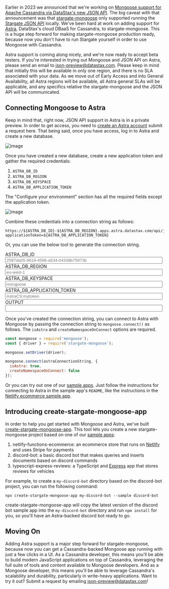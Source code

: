 Earlier in 2023 we announced that we're working on [Mongoose support for Apache Cassandra via DataStax's new JSON API](/were-working-on-cassandra-support-for-mongoose.html).
The big caveat with that announcement was that [stargate-mongoose](https://npmjs.com/package/stargate-mongoose) only supported running the [Stargate JSON API](https://github.com/stargate/jsonapi) locally.
We've been hard at work on adding support for [Astra](https://astra.datastax.com/), DataStax's cloud DBaaS for Cassandra, to stargate-mongoose.
This is a huge step forward for making stargate-mongoose production ready, because now you don't have to run Stargate yourself in order to use Mongoose with Cassandra.

Astra support is coming along nicely, and we're now ready to accept beta testers.
If you're interested in trying out Mongoose and JSON API on Astra, please send an email to <a href="mailto:json-preview@datastax.com">json-preview@datastax.com</a>. Please keep in mind that initially this will be available in only one region, and there is no SLA associated with your data. As we move out of Early Access and into General Availability, all Astra regions will be available, all Astra general SLAs will be applicable, and any specifics relative the stargate-mongoose and the JSON API will be communicated.

Connecting Mongoose to Astra
------------------------

Keep in mind that, right now, JSON API support in Astra is in a private preview.
In order to get access, you need to [create an Astra account](https://deploy-preview-1--amazing-cassata-75f094.netlify.app/) submit a request here.
That being said, once you have access, log in to Astra and create a new database.

![image](https://user-images.githubusercontent.com/1620265/236689443-3a13c6fb-fe19-4f74-abc3-e9db6e6bd04f.png)

Once you have created a new database, create a new application token and gather the required credentials:

1. `ASTRA_DB_ID`
2. `ASTRA_DB_REGION`
3. `ASTRA_DB_KEYSPACE`
4. `ASTRA_DB_APPLICATION_TOKEN`

The "Configure your environment" section has all the required fields except the application token.

![image](https://user-images.githubusercontent.com/1620265/236690836-e98f5053-90fc-4f7c-8c25-8354b61620f7.png)

Combine these credentials into a connection string as follows:

```
https://${ASTRA_DB_ID}-${ASTRA_DB_REGION}.apps.astra.datastax.com/api/json/v1/${ASTRA_DB_KEYSPACE}?applicationToken=${ASTRA_DB_APPLICATION_TOKEN}
```

Or, you can use the below tool to generate the connection string.

<style>
  .connection-string-tool label {
    width: 280px;
    margin-right: 1em;
  }
  .connection-string-tool input[type="text"] {
    width: 500px;
  }
</style>
<div class="connection-string-tool">
  <div>
    <label>ASTRA_DB_ID</label>
    <input id="astra_db_id" type="text" placeholder="2597da05-9018-4566-a534-04338b75973b">
  </div>
  <div>
    <label>ASTRA_DB_REGION</label>
    <input id="astra_db_region" type="text" placeholder="eu-west-1">
  </div>
  <div>
    <label>ASTRA_DB_KEYSPACE</label>
    <input id="astra_db_keyspace" type="text" placeholder="mongoose">
  </div>
  <div>
    <label>ASTRA_DB_APPLICATION_TOKEN</label>
    <input id="astra_db_application_token" type="text" placeholder="AstraCS:mytoken">
  </div>
  <div>
    <label>OUTPUT</label>
    <input id="output" type="text" readonly="true">
  </div>
</div>
<script>
  let astraDbId = '2597da05-9018-4566-a534-04338b75973b';
  let astraDbRegion = 'eu-west-1';
  let astraDbKeyspace = 'mongoose';
  let astraDbApplicationToken = 'AstraCS:mytoken';
  let output = `https://${astraDbId}-${astraDbRegion}.apps.astra.datastax.com/api/json/v1/${astraDbKeyspace}?applicationToken=${astraDbApplicationToken}`;
  document.querySelector('#astra_db_id').addEventListener('keyup', function(ev) {
    astraDbId = ev.target.value || '2597da05-9018-4566-a534-04338b75973b';
    output = `https://${astraDbId}-${astraDbRegion}.apps.astra.datastax.com/api/json/v1/${astraDbKeyspace}?applicationToken=${astraDbApplicationToken}`;
    document.querySelector('#output').value = output;
  });
  document.querySelector('#astra_db_region').addEventListener('keyup', function(ev) {
    astraDbRegion = ev.target.value || 'eu-west-1';
    output = `https://${astraDbId}-${astraDbRegion}.apps.astra.datastax.com/api/json/v1/${astraDbKeyspace}?applicationToken=${astraDbApplicationToken}`;
    document.querySelector('#output').value = output;
  });
  document.querySelector('#astra_db_keyspace').addEventListener('keyup', function(ev) {
    astraDbKeyspace = ev.target.value || 'mongoose';
    output = `https://${astraDbId}-${astraDbRegion}.apps.astra.datastax.com/api/json/v1/${astraDbKeyspace}?applicationToken=${astraDbApplicationToken}`;
    document.querySelector('#output').value = output;
  });
  document.querySelector('#astra_db_application_token').addEventListener('keyup', function(ev) {
    astraDbApplicationToken = ev.target.value || 'AstraCS:mytoken';
    output = `https://${astraDbId}-${astraDbRegion}.apps.astra.datastax.com/api/json/v1/${astraDbKeyspace}?applicationToken=${astraDbApplicationToken}`;
    document.querySelector('#output').value = output;
  });
  document.querySelector('#output').addEventListener('click', ev => {
    ev.target.select();
    ev.target.setSelectionRange(0, 99999);
    document.execCommand('copy');
  });
  document.querySelector('#output').value = output;
</script>

Once you've created the connection string, you can connect to Astra with Mongoose by passing the connection string to `mongoose.connect()` as follows.
The `isAstra` and `createNamespaceOnConnect` options are required.

```javascript
const mongoose = require('mongoose');
const { driver } = require('stargate-mongoose');

mongoose.setDriver(driver);

mongoose.connect(astraConnectionString, {
  isAstra: true,
  createNamespaceOnConnect: false
});
```

Or you can try out one of our [sample apps](https://github.com/stargate/stargate-mongoose-sample-apps).
Just follow the instructions for connecting to Astra in the sample app's `README`, like the instructions in the [Netlify ecommerce sample app](https://github.com/stargate/stargate-mongoose-sample-apps/blob/main/netlify-functions-ecommerce/README.md).

Introducing create-stargate-mongoose-app
------------------------

In order to help you get started with Mongoose and Astra, we've built [create-stargate-mongoose-app](https://www.npmjs.com/package/create-stargate-mongoose-app).
This tool lets you create a new stargate-mongoose project based on one of our [sample apps](https://github.com/stargate/stargate-mongoose-sample-apps):

1. netlify-functions-ecommerce: an ecommerce store that runs on [Netlify](https://www.netlify.com/) and uses Stripe for payments
2. discord-bot: a basic discord bot that makes queries and inserts documents based on discord commands
3. typescript-express-reviews: a TypeScript and [Express](https://expressjs.com/) app that stores reviews for vehicles

For example, to create a `my-discord-bot` directory based on the discord-bot project, you can run the following command:

```
npx create-stargate-mongoose-app my-discord-bot --sample discord-bot
```

create-stargate-mongoose-app will copy the latest version of the discord bot sample app into the `my-discord-bot` directory and run `npm install` for you, so you'll have an Astra-backed discord bot ready to go.

Moving On
---------

Adding Astra support is a major step forward for stargate-mongoose, because now you can get a Cassandra-backed Mongoose app running with just a few clicks in a UI.
As a Cassandra developer, this means you'll be able to build modern JavaScript applications on top of Cassandra, leveraging the full suite of tools and content available to Mongoose developers.
And as a Mongoose developer, this means you'll be able to leverage Cassandra's scalability and durability, particularly in write-heavy applications.
Want to try it out?
Submit a request by emailing <a href="mailto:json-preview@datastax.com">json-preview@datastax.com</a>!